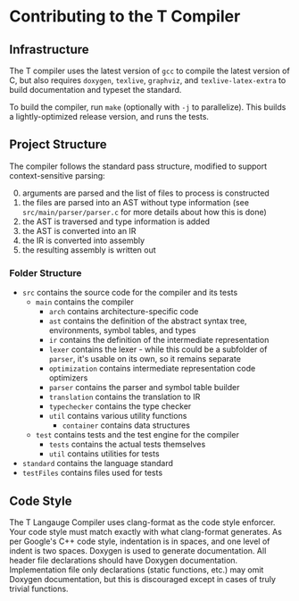 # Contributing to the T Compiler

<!-- Thanks for contributing, point to Code of Conduct -->

<!-- Roadmap and issues -->

## Infrastructure

The T compiler uses the latest version of `gcc` to compile the latest version of C, but also requires `doxygen`, `texlive`, `graphviz`, and `texlive-latex-extra` to build documentation and typeset the standard.

To build the compiler, run `make` (optionally with `-j` to parallelize). This builds a lightly-optimized release version, and runs the tests.

## Project Structure

The compiler follows the standard pass structure, modified to support context-sensitive parsing:

0. arguments are parsed and the list of files to process is constructed
1. the files are parsed into an AST without type information (see `src/main/parser/parser.c` for more details about how this is done)
2. the AST is traversed and type information is added
3. the AST is converted into an IR
4. the IR is converted into assembly
5. the resulting assembly is written out

### Folder Structure

- `src` contains the source code for the compiler and its tests
  - `main` contains the compiler
    - `arch` contains architecture-specific code
    - `ast` contains the definition of the abstract syntax tree, environments, symbol tables, and types
    - `ir` contains the definition of the intermediate representation
    - `lexer` contains the lexer - while this could be a subfolder of `parser`, it's usable on its own, so it remains separate
    - `optimization` contains intermediate representation code optimizers
    - `parser` contains the parser and symbol table builder
    - `translation` contains the translation to IR
    - `typechecker` contains the type checker
    - `util` contains various utility functions
      - `container` contains data structures
  - `test` contains tests and the test engine for the compiler
    - `tests` contains the actual tests themselves
    - `util` contains utilities for tests
- `standard` contains the language standard
- `testFiles` contains files used for tests

## Code Style

The T Langauge Compiler uses clang-format as the code style enforcer. Your code style must match exactly with what clang-format generates. As per Google's C++ code style, indentation is in spaces, and one level of indent is two spaces. Doxygen is used to generate documentation. All header file declarations should have Doxygen documentation. Implementation file only declarations (static functions, etc.) may omit Doxygen documentation, but this is discouraged except in cases of truly trivial functions.
